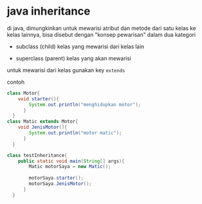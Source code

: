 # java inheritance

di java, dimungkinkan untuk mewarisi atribut dan metode dari satu kelas ke kelas lainnya, bisa disebut dengan "konsep pewarisan" dalam dua kategori

- subclass (child)
  kelas yang mewarisi dari kelas lain

- superclass (parent)
  kelas yang akan mewarisi

untuk mewarisi dari kelas gunakan key ``extends``

contoh
```java
class Motor{
    void starter(){
        System.out.println("menghidupkan motor");
      }
  }
class Matic extends Motor{
    void JenisMotor(){
        System.out.println("motor matic");
      }
  }

class testInheritance{
    public static void main(String[] args){
        Matic motorSaya = new Matic();
        
        motorSaya.starter();
        motorSaya.JenisMotor();
      }
  }
```

